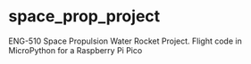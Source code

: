 # space_prop_project
 ENG-510 Space Propulsion Water Rocket Project. Flight code in MicroPython for a Raspberry Pi Pico
